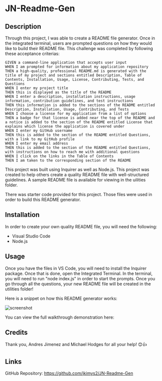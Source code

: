 # JN-Readme-Gen

## Description

Through this project, I was able to create a README file generator. Once in the integrated terminal, users are prompted questions on how they would like to build their README file. This challenge was completed by following these acceptance criterias:


```
GIVEN a command-line application that accepts user input
WHEN I am prompted for information about my application repository
THEN a high-quality, professional README.md is generated with the title of my project and sections entitled Description, Table of Contents, Installation, Usage, License, Contributing, Tests, and Questions
WHEN I enter my project title
THEN this is displayed as the title of the README
WHEN I enter a description, installation instructions, usage information, contribution guidelines, and test instructions
THEN this information is added to the sections of the README entitled Description, Installation, Usage, Contributing, and Tests
WHEN I choose a license for my application from a list of options
THEN a badge for that license is added near the top of the README and a notice is added to the section of the README entitled License that explains which license the application is covered under
WHEN I enter my GitHub username
THEN this is added to the section of the README entitled Questions, with a link to my GitHub profile
WHEN I enter my email address
THEN this is added to the section of the README entitled Questions, with instructions on how to reach me with additional questions
WHEN I click on the links in the Table of Contents
THEN I am taken to the corresponding section of the README
```

This project was built using Inquirer as well as Node.js. This project was created to help others create a quality README file with well-structured guidelines. A sample README file is available for viewing in the uilities folder.

There was starter code provided for this project. Those files were used in order to build this README generator.


## Installation

In order to create your own quality README file, you will need the following:

- Visual Studio Code <br>
- Node.js


## Usage

Once you have the files in VS Code, you will need to install the Inquirer package. Once that is done, open the Integrated Terminal. In the terminal, you will need to run "node index.js" in order to start the prompts. Once you go through all the questions, your new README file will be created in the utilities folder!

Here is a snippet on how this README generator works:

![screenshot](./assets/README%20Gen.gif)

You can view the full walkthrough demonstration here:


## Credits

Thank you, Andres Jimenez and Michael Hodges for all your help! 😊👍


## Links

GitHub Repository: https://github.com/jkimys2/JN-Readme-Gen